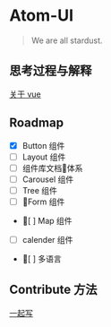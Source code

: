 # Atom-UI

> We are all stardust.

## 思考过程与解释

[关于 vue ](./process.md)

## Roadmap

- [x] Button 组件
- [ ] Layout 组件
- [ ] 组件库文档体系
- [ ] Carousel 组件
- [ ] Tree 组件
- [ ] Form 组件
- [ ] Map 组件
- [ ] calender 组件
- [ ] 多语言

## Contribute 方法

[一起写 ](./contribute.md)